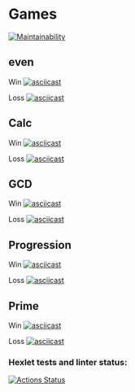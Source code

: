 # Games

[![Maintainability](https://api.codeclimate.com/v1/badges/df76292ac903de5beeca/maintainability)](https://codeclimate.com/github/Nesterrr/frontend-project-44/maintainability)

 ## even
  Win
    [![asciicast](https://asciinema.org/a/RsIXTTdMVOoVNNK1F4HmzHJPI.svg)](https://asciinema.org/a/RsIXTTdMVOoVNNK1F4HmzHJPI)

  Loss
   [![asciicast](https://asciinema.org/a/R8LglBRVZwG8OrjUAabNQI5Tl.svg)](https://asciinema.org/a/R8LglBRVZwG8OrjUAabNQI5Tl)
 
 ## Calc
  Win
   [![asciicast](https://asciinema.org/a/q2bhnwsod5NxlFZavf4hSOzId.svg)](https://asciinema.org/a/q2bhnwsod5NxlFZavf4hSOzId)
  
  Loss
   [![asciicast](https://asciinema.org/a/CalWsx9AyS9zj9skztmA4slXG.svg)](https://asciinema.org/a/CalWsx9AyS9zj9skztmA4slXG)
 ## GCD
  Win
   [![asciicast](https://asciinema.org/a/l0pzsgjcWtGYUF5AQpYaSP3Jl.svg)](https://asciinema.org/a/l0pzsgjcWtGYUF5AQpYaSP3Jl)
  
  Loss
   [![asciicast](https://asciinema.org/a/qEi6S2xLzvHZ53R4h6JNPvdYI.svg)](https://asciinema.org/a/qEi6S2xLzvHZ53R4h6JNPvdYI)

 ## Progression
  Win
   [![asciicast](https://asciinema.org/a/nIBJsNN6YnLrArAL1HHFQyNiN.svg)](https://asciinema.org/a/nIBJsNN6YnLrArAL1HHFQyNiN)
 
  Loss
   [![asciicast](https://asciinema.org/a/OFQ8s0JAJDdbIMe9E6YIzXNSG.svg)](https://asciinema.org/a/OFQ8s0JAJDdbIMe9E6YIzXNSG)

 ## Prime
  Win
   [![asciicast](https://asciinema.org/a/U1hMAmw2Rx2bjIawzvrhoPbwH.svg)](https://asciinema.org/a/U1hMAmw2Rx2bjIawzvrhoPbwH)

  Loss
   [![asciicast](https://asciinema.org/a/ocqFsrKuTn2jHuNmsshELtSBr.svg)](https://asciinema.org/a/ocqFsrKuTn2jHuNmsshELtSBr)

### Hexlet tests and linter status:
[![Actions Status](https://github.com/Nesterrr/frontend-project-44/workflows/hexlet-check/badge.svg)](https://github.com/Nesterrr/frontend-project-44/actions)
